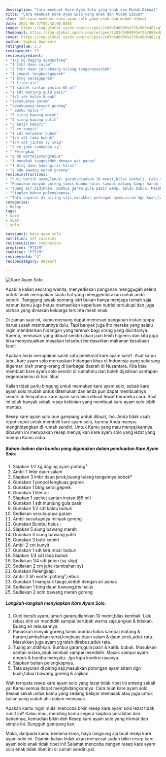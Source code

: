 ```yaml
---
description: "Cara membuat Kare Ayam Solo yang enak dan Mudah Dibuat"
title: "Cara membuat Kare Ayam Solo yang enak dan Mudah Dibuat"
slug: 108-cara-membuat-kare-ayam-solo-yang-enak-dan-mudah-dibuat
date: 2021-06-27T04:42:06.030Z
image: https://img-global.cpcdn.com/recipes/2c03d5469091e736/680x482cq70/kare-ayam-solo-foto-resep-utama.jpg
thumbnail: https://img-global.cpcdn.com/recipes/2c03d5469091e736/680x482cq70/kare-ayam-solo-foto-resep-utama.jpg
cover: https://img-global.cpcdn.com/recipes/2c03d5469091e736/680x482cq70/kare-ayam-solo-foto-resep-utama.jpg
author: Sophie Guerrero
ratingvalue: 3.3
reviewcount: 13
recipeingredient:
- "1/2 kg daging ayampotong"
- "1 lmbr daun salam"
- "3 lmbr daun jerukbuang tulang tengahnyasobek"
- "1 jempol lengkuasgeprek"
- "1 btng seraigeprek"
- "1 liter air"
- "1 sachet santan instan 65 ml"
- "1 sdt munjung gula pasir"
- "1/2 sdt kaldu bubuk"
- "secukupnya garam"
- "secukupnya minyak goreng"
- " Bumbu halus "
- "5 siung bawang merah"
- "3 siung bawang putih"
- "3 butir kemiri"
- "2 cm kunyit"
- "1 sdt ketumbar bubuk"
- "1/4 sdt lada bubuk"
- "1/4 sdt jinten sy skip"
- "2 cm jahe tambahan sy"
- " Pelengkap "
- "2 bh wortelpotongrebus"
- "1 mangkuk taugeseduh dengan air panas"
- "1 btng daun bawangiris halus"
- "2 sdm bawang merah goreng"
recipeinstructions:
- "Cuci bersih ayam,lumuri garam,diamkan 10 menit,bilas kembali. Lalu rebus dlm air mendidih sampai berubah warna saja,angkat &amp; tiriskan. Buang air rebusannya."
- "Panaskan minyak goreng,tumis bumbu halus sampai matang &amp; harum,tambahkan serai,lengkuas,daun salam &amp; daun jeruk,aduk rata. Masukkan juga ayam yg telah direbus,aduk rata."
- "Tuang air,didihkan. Bumbui garam,gula pasir &amp; kaldu bubuk. Masukkan santan instan,aduk kembali sampai mendidih. Masak sampai ayam empuk &amp; bumbu menyatu. Jgn lupa koreksi rasanya."
- "Siapkan bahan pelengkapnya."
- "Tata sayuran di piring saji,masukkan potongan ayam,siram dgn kuah,taburi bawang goreng &amp; sajikan."
categories:
- Resep
tags:
- kare
- ayam
- solo

katakunci: kare ayam solo 
nutrition: 227 calories
recipecuisine: Indonesian
preptime: "PT37M"
cooktime: "PT57M"
recipeyield: "4"
recipecategory: Dessert

---
```



![Kare Ayam Solo](https://img-global.cpcdn.com/recipes/2c03d5469091e736/680x482cq70/kare-ayam-solo-foto-resep-utama.jpg)

Apabila kalian seorang wanita, menyediakan panganan menggugah selera untuk famili merupakan suatu hal yang menggembirakan untuk anda sendiri. Tanggung jawab seorang istri bukan hanya menjaga rumah saja, namun kamu juga harus memastikan keperluan nutrisi tercukupi dan juga olahan yang dimakan keluarga tercinta mesti enak.

Di zaman  saat ini, kamu memang dapat memesan panganan instan tanpa harus susah membuatnya dulu. Tapi banyak juga lho mereka yang selalu ingin memberikan hidangan yang terenak bagi orang yang dicintainya. Karena, memasak yang dibuat sendiri akan jauh lebih higienis dan kita juga bisa menyesuaikan masakan tersebut berdasarkan makanan kesukaan famili. 



Apakah anda merupakan salah satu penikmat kare ayam solo?. Asal kamu tahu, kare ayam solo merupakan hidangan khas di Indonesia yang sekarang digemari oleh orang-orang di berbagai daerah di Nusantara. Kita bisa membuat kare ayam solo sendiri di rumahmu dan boleh dijadikan santapan kegemaranmu di hari libur.

Kalian tidak perlu bingung untuk memakan kare ayam solo, sebab kare ayam solo mudah untuk ditemukan dan anda pun dapat membuatnya sendiri di tempatmu. kare ayam solo bisa dibuat lewat beraneka cara. Saat ini telah banyak sekali resep kekinian yang membuat kare ayam solo lebih mantap.

Resep kare ayam solo pun gampang untuk dibuat, lho. Anda tidak usah repot-repot untuk membeli kare ayam solo, karena Anda mampu menghidangkan di rumah sendiri. Untuk Kamu yang mau menyajikannya, dibawah ini merupakan resep menyajikan kare ayam solo yang lezat yang mampu Kamu coba.

<!--inarticleads1-->

##### Bahan-bahan dan bumbu yang digunakan dalam pembuatan Kare Ayam Solo:

1. Siapkan 1/2 kg daging ayam,potong²
1. Ambil 1 lmbr daun salam
1. Siapkan 3 lmbr daun jeruk,buang tulang tengahnya,sobek²
1. Gunakan 1 jempol lengkuas,geprek
1. Gunakan 1 btng serai,geprek
1. Gunakan 1 liter air
1. Siapkan 1 sachet santan instan (65 ml)
1. Gunakan 1 sdt munjung gula pasir
1. Gunakan 1/2 sdt kaldu bubuk
1. Sediakan secukupnya garam
1. Ambil secukupnya minyak goreng
1. Gunakan  Bumbu halus :
1. Siapkan 5 siung bawang merah
1. Gunakan 3 siung bawang putih
1. Gunakan 3 butir kemiri
1. Ambil 2 cm kunyit
1. Gunakan 1 sdt ketumbar bubuk
1. Siapkan 1/4 sdt lada bubuk
1. Sediakan 1/4 sdt jinten (sy skip)
1. Sediakan 2 cm jahe (tambahan sy)
1. Gunakan  Pelengkap :
1. Ambil 2 bh wortel,potong²,rebus
1. Gunakan 1 mangkuk tauge,seduh dengan air panas
1. Sediakan 1 btng daun bawang,iris halus
1. Sediakan 2 sdm bawang merah goreng




<!--inarticleads2-->

##### Langkah-langkah menyiapkan Kare Ayam Solo:

1. Cuci bersih ayam,lumuri garam,diamkan 10 menit,bilas kembali. Lalu rebus dlm air mendidih sampai berubah warna saja,angkat &amp; tiriskan. Buang air rebusannya.
1. Panaskan minyak goreng,tumis bumbu halus sampai matang &amp; harum,tambahkan serai,lengkuas,daun salam &amp; daun jeruk,aduk rata. Masukkan juga ayam yg telah direbus,aduk rata.
1. Tuang air,didihkan. Bumbui garam,gula pasir &amp; kaldu bubuk. Masukkan santan instan,aduk kembali sampai mendidih. Masak sampai ayam empuk &amp; bumbu menyatu. Jgn lupa koreksi rasanya.
1. Siapkan bahan pelengkapnya.
1. Tata sayuran di piring saji,masukkan potongan ayam,siram dgn kuah,taburi bawang goreng &amp; sajikan.




Wah ternyata resep kare ayam solo yang lezat tidak ribet ini enteng sekali ya! Kamu semua dapat menghidangkannya. Cara buat kare ayam solo Sesuai sekali untuk kamu yang sedang belajar memasak atau juga untuk kalian yang sudah ahli dalam memasak.

Apakah kamu ingin mulai mencoba bikin resep kare ayam solo lezat tidak rumit ini? Kalau mau, mending kamu segera siapkan peralatan dan bahannya, kemudian bikin deh Resep kare ayam solo yang nikmat dan simple ini. Sungguh gampang kan. 

Maka, daripada kamu berlama-lama, hayo langsung aja buat resep kare ayam solo ini. Dijamin kalian tiidak akan menyesal sudah bikin resep kare ayam solo enak tidak ribet ini! Selamat mencoba dengan resep kare ayam solo enak tidak ribet ini di rumah sendiri,ya!.

